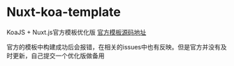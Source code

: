 # Nuxt-koa-template
KoaJS + Nuxt.js官方模板优化版 
[官方模板源码地址](https://github.com/nuxt-community/koa-template)

官方的模板中构建成功后会报错，在相关的issues中也有反映。但是官方并没有及时更新，自己提交一个优化版做备用
